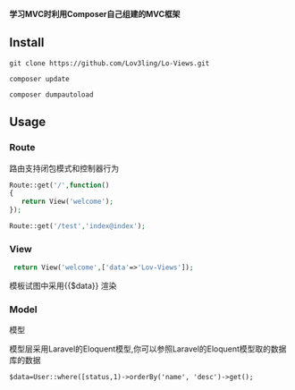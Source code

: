 **学习MVC时利用Composer自己组建的MVC框架**

## Install

```
git clone https://github.com/Lov3ling/Lo-Views.git

composer update

composer dumpautoload
```

## Usage

### Route

路由支持闭包模式和控制器行为
```php
Route::get('/',function()
{
   return View('welcome');
});

Route::get('/test','index@index');
```

   ### View

```php
 return View('welcome',['data'=>'Lov-Views']);
```

模板试图中采用{{$data}} 渲染  

### Model

模型 

模型层采用Laravel的Eloquent模型,你可以参照Laravel的Eloquent模型取的数据库的数据

```
$data=User::where([status,1)->orderBy('name', 'desc')->get();
```




